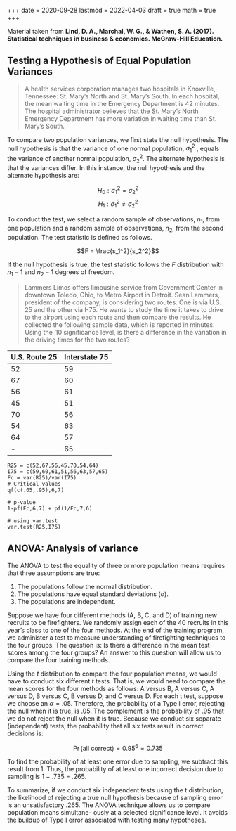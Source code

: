 +++
date      = 2020-09-28
lastmod   = 2022-04-03
draft     = true
math      = true
+++

Material taken from **Lind, D. A., Marchal, W. G., & Wathen, S. A. (2017). Statistical techniques in business & economics. McGraw-Hill Education.**


## Testing a Hypothesis of Equal Population Variances

> A health services corporation manages two hospitals in Knoxville, Tennessee: St. Mary’s North and St. Mary’s South. In each hospital, the mean waiting time in the Emergency Department is 42 minutes. The hospital administrator believes that the St. Mary’s North Emergency Department has more variation in waiting time than St. Mary’s South.

To compare two population variances, we first state the null hypothesis. The null hypothesis is that the variance of one normal population, $\sigma_1^2$ , equals the variance of another normal population, $\sigma_2^2$. The alternate hypothesis is that the variances differ. In this instance, the null hypothesis and the alternate hypothesis are:

$$H_0: \sigma_1^2 = \sigma_2^2$$
$$H_1: \sigma_1^2 \neq \sigma_2^2$$

To conduct the test, we select a random sample of observations, $n_1$, from one population and a random sample of observations, $n_2$, from the second population. The test statistic is defined as follows.

$$F = \frac{s_1^2}{s_2^2}$$

If the null hypothesis is true, the test statistic follows the $F$ distribution with $n_1-1$ and $n_2-1$ degrees of freedom. 

> Lammers Limos offers limousine service from Government Center in downtown Toledo, Ohio, to Metro Airport in Detroit. Sean Lammers, president of the company, is considering two routes. One is via U.S. 25 and the other via I-75. He wants to study the time it takes to drive to the airport using each route and then compare the results. He collected the following sample data, which is reported in minutes. Using the .10 significance level, is there a difference in the variation in the driving times for the two routes?

U.S. Route 25 | Interstate 75
-----|------
    52 | 59
    67 | 60
    56 | 61
    45 | 51
    70 | 56
    54 | 63
    64 | 57
    -  | 65


```{r}
R25 = c(52,67,56,45,70,54,64)
I75 = c(59,60,61,51,56,63,57,65)
Fc = var(R25)/var(I75)
# Critical values
qf(c(.05,.95),6,7)

# p-value
1-pf(Fc,6,7) + pf(1/Fc,7,6)

# using var.test
var.test(R25,I75)
```

## ANOVA: Analysis of variance

The ANOVA to test the equality of three or more population means requires that three assumptions are true:

1. The populations follow the normal distribution.
2. The populations have equal standard deviations ($\sigma$).
3. The populations are independent.

Suppose we have four different methods (A, B, C, and D) of training new recruits to be firefighters. We randomly assign each of the 40 recruits in this year’s class to one of the four methods. At the end of the training program, we administer a test to measure understanding of firefighting techniques to the four groups. The question is: Is there a difference in the mean test scores among the four groups? An answer to this
question will allow us to compare the four training methods.

Using the $t$ distribution to compare the four population means, we would have to conduct six different $t$ tests. That is, we would need to compare the mean scores for the four methods as follows: A versus B, A versus C, A versus D, B versus C, B versus D, and C versus D. For each t test, suppose we choose an $\alpha= .05$. Therefore, the probability of a Type I error, rejecting the null when it is true, is .05. The complement is the probability of .95 that we do not reject the null when it is true. Because we conduct six separate (independent) tests, the probability that all six tests result in correct decisions is:

$$\Pr(\text{all correct}) = 0.95^6 = 0.735 $$

To find the probability of at least one error due to sampling, we subtract this result from 1. Thus, the probability of at least one incorrect decision due to sampling is 1 − .735 = .265. 

To summarize, if we conduct six independent tests using the t distribution, the likelihood of rejecting a true null hypothesis because of sampling error is an unsatisfactory .265. The ANOVA technique allows us to compare population means simultane- ously at a selected significance level. It avoids the buildup of Type I error associated with testing many hypotheses.

